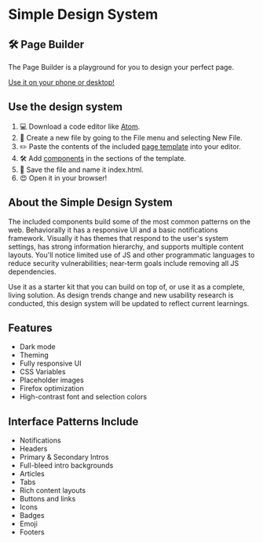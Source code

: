# Simple Design System

## 🛠 Page Builder
The Page Builder is a playground for you to design your perfect page. 

[Use it on your phone or desktop!](https://glennsorrentino.com/design-system/)


## Use the design system

1. 💻  Download a code editor like [Atom](https://atom.io/).
2. 📄  Create a new file by going to the File menu and selecting New File.
3. ✏️  Paste the contents of the included [page template](https://github.com/glenn-sorrentino/design-system/blob/main/components/page-template/html/page-template.html) into your editor.
4. 🛠  Add [components](https://github.com/glenn-sorrentino/design-system/blob/main/components) in the sections of the template.
5. 💾  Save the file and name it index.html.
6. 😍  Open it in your browser!

## About the Simple Design System
    
The included components build some of the most common patterns on the web. Behaviorally it has a responsive UI and a basic notifications framework. Visually it has themes that respond to the user's system settings, has strong information hierarchy, and supports multiple content layouts. You'll notice limited use of JS and other programmatic languages to reduce security vulnerabilities; near-term goals include removing all JS dependencies.

Use it as a starter kit that you can build on top of, or use it as a complete, living solution. As design trends change and new usability research is conducted, this design system will be updated to reflect current learnings.

## Features

- Dark mode
- Theming 
- Fully responsive UI
- CSS Variables
- Placeholder images
- Firefox optimization
- High-contrast font and selection colors

## Interface Patterns Include

- Notifications
- Headers
- Primary & Secondary Intros
- Full-bleed intro backgrounds
- Articles
- Tabs
- Rich content layouts
- Buttons and links
- Icons
- Badges
- Emoji
- Footers
